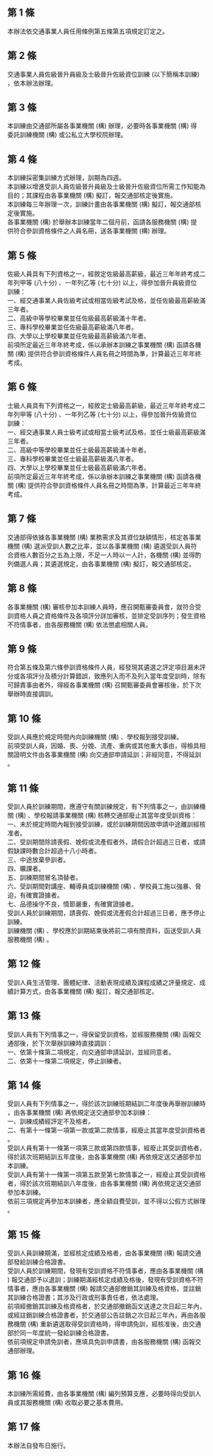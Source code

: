 第 1 條
-------
本辦法依交通事業人員任用條例第五條第五項規定訂定之。

第 2 條
-------
交通事業人員佐級晉升員級及士級晉升佐級資位訓練 (以下簡稱本訓練)   
，依本辦法辦理。

第 3 條
-------
本訓練由交通部所屬各事業機關 (構) 辦理，必要時各事業機關 (構) 得  
委託訓練機關 (構) 或公私立大學校院辦理。

第 4 條
-------
本訓練採密集訓練方式辦理，訓期為四週。  
本訓練以增進受訓人員佐級晉升員級及士級晉升佐級資位所需工作知能為  
目的；其課程由各事業機關 (構) 擬訂，報交通部核定後實施。  
本訓練每三年辦理一次，訓練計畫由各事業機關 (構) 擬訂，報交通部核  
定後實施。  
各事業機關 (構) 於舉辦本訓練當年二個月前，函請各服務機關 (構) 提  
供符合參訓資格條件之人員名冊，送各事業機關 (構) 辦理。

第 5 條
-------
佐級人員具有下列資格之一，經敘定佐級最高薪級，最近三年年終考成二  
年列甲等 (八十分) 、一年列乙等 (七十分) 以上，得參加晉升員級資位  
訓練：  
一、經交通事業人員佐級考試或相當佐級考試及格，並任佐級最高薪級滿  
    三年者。  
二、高級中等學校畢業並任佐級最高薪級滿十年者。  
三、專科學校畢業並任佐級最高薪級滿八年者。  
四、大學以上學校畢業並任佐級最高薪級滿六年者。  
前項所定最近三年年終考成，係以承辦本訓練之事業機關 (構) 函請各機  
關 (構) 提供符合參訓資格條件人員名冊之時間為準，計算最近三年年終  
考成。

第 6 條
-------
士級人員具有下列資格之一，經敘定士級最高薪級，最近三年年終考成二  
年列甲等 (八十分) 、一年列乙等 (七十分) 以上，得參加晉升佐級資位  
訓練：  
一、經交通事業人員士級考試或相當士級考試及格，並任士級最高薪級滿  
    三年者。  
二、高級中等學校畢業並任士級最高薪級滿十年者。  
三、專科學校畢業並任士級最高薪級滿八年者。  
四、大學以上學校畢業並任士級最高薪級滿六年者。  
前項所定最近三年年終考成，係以承辦本訓練之事業機關 (構) 函請各機  
關 (構) 提供符合參訓資格條件人員名冊之時間為準，計算最近三年年終  
考成。

第 7 條
-------
交通部得依據各事業機關 (構) 業務需求及其資位缺額情形，核定各事業  
機關 (構) 選派受訓人數之比率，並以各事業機關 (構) 遴選受訓人員符  
合資格人數百分之五為上限，不足一人時以一人計，各機關 (構) 並得酌  
列備選人員；其遴選規定，由各事業機關 (構) 擬訂，報交通部核定。

第 8 條
-------
各事業機關 (構) 審核參加本訓練人員時，應召開甄審委員會，就符合受  
訓資格人員之資格條件及各項評分詳加審核，並排定受訓序列；發生資格  
不符情事者，由各服務機關 (構) 依法懲處相關人員。

第 9 條
-------
符合第五條及第六條參訓資格條件人員，經發現其遴選之評定項目漏未評  
分或各項評分及積分計算錯誤，致應列入而不及列入當年度受訓時，除有  
可歸責事由者外，得經各事業機關 (構) 召開甄審委員會審核後，於下次  
舉辦時直接調訓。

第 10 條
--------
受訓人員應於規定時間內向訓練機關 (構) 、學校報到接受訓練。  
前項受訓人員，因婚、喪、分娩、流產、重病或其他重大事由，得檢具相  
關證明文件由各事業機關 (構) 向交通部申請延訓；非經同意，不得延訓  
。

第 11 條
--------
受訓人員於訓練期間，應遵守有關訓練規定，有下列情事之一，由訓練機  
關 (構) 、學校報請事業機關 (構) 核轉交通部廢止其當年度受訓資格：  
一、未於規定時間內報到接受訓練，或於訓練期間因故申請中途離訓經核  
    准者。  
二、受訓期間除請喪假、娩假或流產假者外，請假合計超過三日者，或請  
    假缺課時數合計超過十八小時者。  
三、中途放棄參訓者。  
四、曠課者。  
五、訓練期間冒名頂替者。  
六、受訓期間對講座、輔導員或訓練機關 (構) 、學校員工施以強暴、脅  
    迫，有確實證據者。  
七、品德操守不良，情節嚴重，有確實證據者。  
受訓人員於訓練期間，請喪假、娩假或流產假合計超過三日者，應予停止  
訓練。  
訓練機關 (構) 、學校應於訓期結束後將前二項有關資料，函送受訓人員  
服務機關 (構) 。

第 12 條
--------
受訓人員生活管理、團體紀律、活動表現成績及課程成績之評量規定、成  
績計算方式，由各事業機關 (構) 擬訂，報交通部核定。

第 13 條
--------
受訓人員有下列情事之一，得保留受訓資格，並經服務機關 (構) 函報交  
通部後，於下次舉辦訓練時直接調訓：  
一、依第十條第二項規定，向交通部申請延訓，並經同意者。  
二、依第十一條第二項規定，停止訓練者。

第 14 條
--------
受訓人員有下列情事之一，得於該次訓練班期結訓二年度後再舉辦訓練時  
，由各事業機關 (構) 再依規定送交通部參加本訓練：  
一、訓練成績經評定不及格者。  
二、有第十一條第一項第一款或第二款情事，經廢止其當年度受訓資格者  
    。  
受訓人員有第十一條第一項第三款或第四款情事，經廢止其受訓資格者，  
得於該次班期結訓五年度後，由各事業機關 (構) 再依規定送交通部參加  
本訓練。  
受訓人員有第十一條第一項第五款至第七款情事之一，經廢止其受訓資格  
者，得於該次班期結訓八年度後，由各事業機關 (構) 再依規定送交通部  
參加本訓練。  
依前三項規定再參加本訓練者，應全額自費受訓，並不得以公假方式辦理  
。

第 15 條
--------
受訓人員訓練期滿，並經核定成績及格者，由各事業機關 (構) 報請交通  
部發給訓練合格證書。  
受訓人員於訓練期間，發現有受訓資格不符情事者，應由各事業機關 (構  
) 報交通部予以退訓；訓練期滿經核定成績及格後，發現有受訓資格不符  
情事者，應由各事業機關 (構) 報請交通部撤銷其訓練及格資格，並註銷  
其訓練合格證書；其涉及行政或刑事責任者，依法處理。  
前項經撤銷其訓練及格資格者，於交通部撤銷函文送達之次日起三年內，  
或經註銷訓練合格證書者，於交通部公告註銷之次日起三年內，再由各服  
務機關 (構) 重新遴選取得受訓資格時，得申請免訓，經核准後，由交通  
部於同一年度統一發給訓練合格證書。  
依前項規定申請免訓者，應填具免訓申請書，由各服務機關 (構) 函報交  
通部辦理。

第 16 條
--------
本訓練所需經費，由各事業機關 (構) 編列預算支應，必要時得向受訓人  
員或其服務機關 (構) 收取必要之基本費用。

第 17 條
--------
本辦法自發布日施行。

